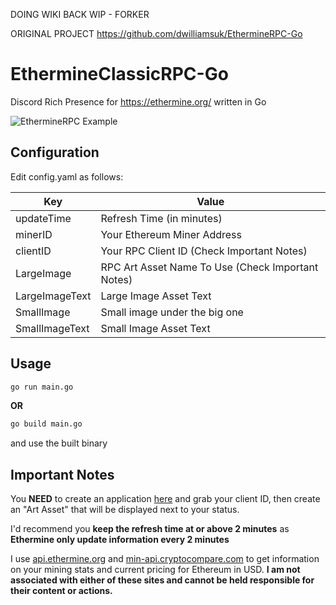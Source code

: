 DOING WIKI BACK WIP - FORKER

ORIGINAL PROJECT https://github.com/dwilliamsuk/EthermineRPC-Go

# EthermineClassicRPC-Go
Discord Rich Presence for https://ethermine.org/ written in Go

![EthermineRPC Example](https://user-images.githubusercontent.com/52573108/161124175-1d204f48-a5f5-4b5e-b5c2-8e9bf8ea412a.png)

## Configuration
Edit config.yaml as follows:

| Key | Value |
| ------ | ------ |
| updateTime | Refresh Time (in minutes) |
| minerID | Your Ethereum Miner Address |
| clientID | Your RPC Client ID (Check Important Notes) |
| LargeImage | RPC Art Asset Name To Use (Check Important Notes) |
| LargeImageText | Large Image Asset Text |
| SmallImage | Small image under the big one |
| SmallImageText | Small Image Asset Text |
## Usage

```bash
go run main.go
```

__OR__

```bash
go build main.go
````
and use the built binary

## Important Notes
You __NEED__ to create an application [here](https://discord.com/developers/applications/) and grab your client ID, then create an "Art Asset" that will be displayed next to your status.

I'd recommend you __keep the refresh time at or above 2 minutes__ as __Ethermine only update information every 2 minutes__

I use [api.ethermine.org](https://ethermine.org) and [min-api.cryptocompare.com](https://cryptocompare.com) to get information on your mining stats and current pricing for Ethereum in USD. __I am not associated with either of these sites and cannot be held responsible for their content or actions.__
